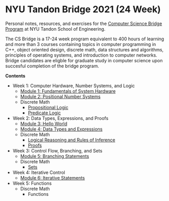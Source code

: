 # NYU Tandon Bridge 2021 (24 Week)

Personal notes, resources, and exercises for the [Computer Science Bridge Program](https://engineering.nyu.edu/academics/programs/nyu-tandon-bridge) at NYU Tandon School of Engineering.

The CS Bridge is a 17-24 week program equivalent to 400 hours of learning and more than 3 courses containing topics in computer programming in C++, object oriented design, discrete math, data structures and algorithms, principles of operating systems, and introduction to computer networks. Bridge candidates are eligble for graduate study in computer science upon succesful completion of the bridge program.


**Contents**
* Week 1: Computer Hardware, Number Systems, and Logic
  * [Module 1: Fundamentals of System Hardware](https://github.com/saraaahh63/NYU-Tandon-Bridge-2021/blob/main/Week%201%20-%20Computer%20Hardware/Module%201/Fundamentals%20of%20System%20Hardware.md)
  * [Module 2: Positional Number Systems](https://github.com/saraaahh63/NYU-Tandon-Bridge-2021/blob/main/Week%201%20-%20Computer%20Hardware/Module%202/Number%20Systems.md)
  * Discrete Math
      * [Propositional Logic](https://github.com/saraaahh63/NYU-Tandon-Bridge-2021/blob/main/Week%201%20-%20Computer%20Hardware/Discrete%20Math/Propositional%20Logic.md)
      * [Predicate Logic](https://github.com/saraaahh63/NYU-Tandon-Bridge-2021/blob/main/Week%201%20-%20Computer%20Hardware/Discrete%20Math/Predicate%20Logic.md)
* Week 2: Data Types, Expressions, and Proofs
  * [Module 3: Hello World](https://github.com/saraaahh63/NYU-Tandon-Bridge-2021/blob/main/Week%202%20-%20Introduction%20to%20C++/Module%203/Hello%20World.md)
  * [Module 4: Data Types and Expressions](https://github.com/saraaahh63/NYU-Tandon-Bridge-2021/blob/main/Week%202%20-%20Introduction%20to%20C++/Module%204/Data%20Types%20and%20Expressions.md)
  * Discrete Math
      * [Logical Reasoning and Rules of Inference](https://github.com/saraaahh63/NYU-Tandon-Bridge-2021/blob/main/Week%202%20-%20Introduction%20to%20C++/Discrete%20Math/Logical%20Reasoning.md)
      * [Proofs](https://github.com/saraaahh63/NYU-Tandon-Bridge-2021/blob/main/Week%202%20-%20Introduction%20to%20C%2B%2B/Discrete%20Math/Proofs.md)
* Week 3: Control Flow, Branching, and Sets
  * [Module 5: Branching Statements](https://github.com/saraaahh63/NYU-Tandon-Bridge-2021/blob/main/Week%203%20-%20Branching%20Statements/Module%205/Branching%20Statements.md)
  * Discrete Math
    * [Sets](https://github.com/saraaahh63/NYU-Tandon-Bridge-2021/blob/main/Week%203%20-%20Branching%20Statements/Discrete%20Math/Sets.md)
* Week 4: Iterative Control
  * [Module 6: Iterative Statements](https://github.com/saraaahh63/NYU-Tandon-Bridge-2021/blob/main/Week%204%20-%20Loops%20/Iterative%20Statements.md)
* Week 5: Functions
  * Discrete Math
    * Functions
